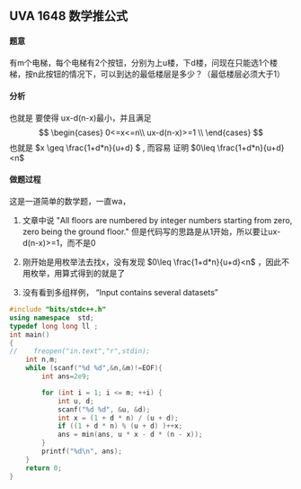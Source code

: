## UVA 1648 数学推公式

#### 题意

有m个电梯，每个电梯有2个按钮，分别为上u楼，下d楼，问现在只能选1个楼梯，按n此按钮的情况下，可以到达的最低楼层是多少？（最低楼层必须大于1）



#### 分析

也就是 要使得 ux-d(n-x)最小，并且满足  
$$
\begin{cases}
0<=x<=n\\
 ux-d(n-x)>=1 \\
\end{cases}
$$
也就是 $x \geq \frac{1+d*n}{u+d} $ , 而容易 证明 $0\leq \frac{1+d*n}{u+d}<n$



#### 做题过程

这是一道简单的数学题，一直wa，

1. 文章中说 "All floors are numbered by integer numbers starting from zero, zero being the ground floor." 但是代码写的思路是从1开始，所以要让ux-d(n-x)>=1，而不是0

2. 刚开始是用枚举法去找x，没有发现 $0\leq \frac{1+d*n}{u+d}<n$ ，因此不用枚举，用算式得到的就是了
3. 没有看到多组样例， “Input contains several datasets”



```c++
#include "bits/stdc++.h"
using namespace  std;
typedef long long ll ;
int main()
{
//    freopen("in.text","r",stdin);
    int n,m;
    while (scanf("%d %d",&n,&m)!=EOF){
        int ans=2e9;

        for (int i = 1; i <= m; ++i) {
            int u, d;
            scanf("%d %d", &u, &d);
            int x = (1 + d * n) / (u + d);
            if ((1 + d * n) % (u + d) )++x;
            ans = min(ans, u * x - d * (n - x));
        }
        printf("%d\n", ans);
    }
    return 0;
}
```

